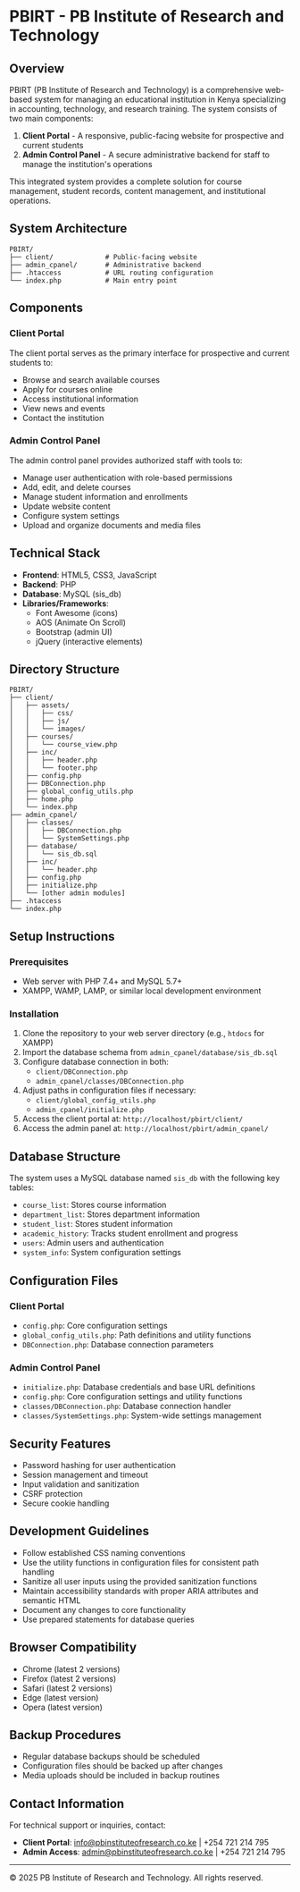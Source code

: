 
# PBIRT - PB Institute of Research and Technology

## Overview
PBIRT (PB Institute of Research and Technology) is a comprehensive web-based system for managing an educational institution in Kenya specializing in accounting, technology, and research training. The system consists of two main components:

1. **Client Portal** - A responsive, public-facing website for prospective and current students
2. **Admin Control Panel** - A secure administrative backend for staff to manage the institution's operations

This integrated system provides a complete solution for course management, student records, content management, and institutional operations.

## System Architecture

```
PBIRT/
├── client/             # Public-facing website
├── admin_cpanel/       # Administrative backend
├── .htaccess           # URL routing configuration
└── index.php           # Main entry point
```

## Components

### Client Portal
The client portal serves as the primary interface for prospective and current students to:
- Browse and search available courses
- Apply for courses online
- Access institutional information
- View news and events
- Contact the institution

### Admin Control Panel
The admin control panel provides authorized staff with tools to:
- Manage user authentication with role-based permissions
- Add, edit, and delete courses
- Manage student information and enrollments
- Update website content
- Configure system settings
- Upload and organize documents and media files

## Technical Stack

- **Frontend**: HTML5, CSS3, JavaScript
- **Backend**: PHP
- **Database**: MySQL (sis_db)
- **Libraries/Frameworks**:
  - Font Awesome (icons)
  - AOS (Animate On Scroll)
  - Bootstrap (admin UI)
  - jQuery (interactive elements)

## Directory Structure

```
PBIRT/
├── client/
│   ├── assets/
│   │   ├── css/
│   │   ├── js/
│   │   └── images/
│   ├── courses/
│   │   └── course_view.php
│   ├── inc/
│   │   ├── header.php
│   │   └── footer.php
│   ├── config.php
│   ├── DBConnection.php
│   ├── global_config_utils.php
│   ├── home.php
│   └── index.php
├── admin_cpanel/
│   ├── classes/
│   │   ├── DBConnection.php
│   │   └── SystemSettings.php
│   ├── database/
│   │   └── sis_db.sql
│   ├── inc/
│   │   └── header.php
│   ├── config.php
│   ├── initialize.php
│   └── [other admin modules]
├── .htaccess
└── index.php
```

## Setup Instructions

### Prerequisites
- Web server with PHP 7.4+ and MySQL 5.7+
- XAMPP, WAMP, LAMP, or similar local development environment

### Installation
1. Clone the repository to your web server directory (e.g., `htdocs` for XAMPP)
2. Import the database schema from `admin_cpanel/database/sis_db.sql`
3. Configure database connection in both:
   - `client/DBConnection.php`
   - `admin_cpanel/classes/DBConnection.php`
4. Adjust paths in configuration files if necessary:
   - `client/global_config_utils.php`
   - `admin_cpanel/initialize.php`
5. Access the client portal at: `http://localhost/pbirt/client/`
6. Access the admin panel at: `http://localhost/pbirt/admin_cpanel/`

## Database Structure

The system uses a MySQL database named `sis_db` with the following key tables:
- `course_list`: Stores course information
- `department_list`: Stores department information
- `student_list`: Stores student information
- `academic_history`: Tracks student enrollment and progress
- `users`: Admin users and authentication
- `system_info`: System configuration settings

## Configuration Files

### Client Portal
- `config.php`: Core configuration settings
- `global_config_utils.php`: Path definitions and utility functions
- `DBConnection.php`: Database connection parameters

### Admin Control Panel
- `initialize.php`: Database credentials and base URL definitions
- `config.php`: Core configuration settings and utility functions
- `classes/DBConnection.php`: Database connection handler
- `classes/SystemSettings.php`: System-wide settings management

## Security Features

- Password hashing for user authentication
- Session management and timeout
- Input validation and sanitization
- CSRF protection
- Secure cookie handling

## Development Guidelines

- Follow established CSS naming conventions
- Use the utility functions in configuration files for consistent path handling
- Sanitize all user inputs using the provided sanitization functions
- Maintain accessibility standards with proper ARIA attributes and semantic HTML
- Document any changes to core functionality
- Use prepared statements for database queries

## Browser Compatibility

- Chrome (latest 2 versions)
- Firefox (latest 2 versions)
- Safari (latest 2 versions)
- Edge (latest version)
- Opera (latest version)

## Backup Procedures

- Regular database backups should be scheduled
- Configuration files should be backed up after changes
- Media uploads should be included in backup routines

## Contact Information

For technical support or inquiries, contact:
- **Client Portal**: info@pbinstituteofresearch.co.ke | +254 721 214 795
- **Admin Access**: admin@pbinstituteofresearch.co.ke | +254 721 214 795

---

© 2025 PB Institute of Research and Technology. All rights reserved.